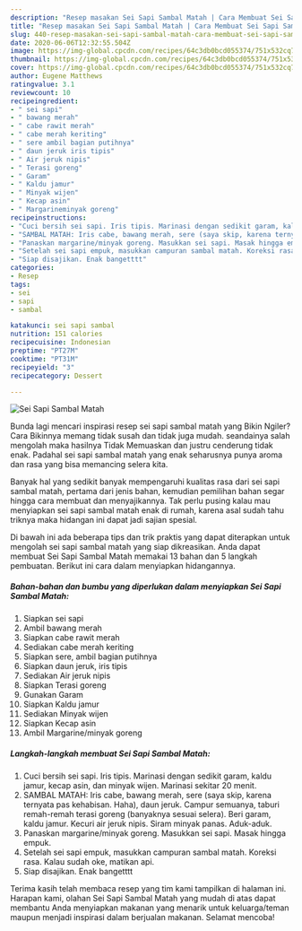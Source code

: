 ```yaml
---
description: "Resep masakan Sei Sapi Sambal Matah | Cara Membuat Sei Sapi Sambal Matah Yang Lezat"
title: "Resep masakan Sei Sapi Sambal Matah | Cara Membuat Sei Sapi Sambal Matah Yang Lezat"
slug: 440-resep-masakan-sei-sapi-sambal-matah-cara-membuat-sei-sapi-sambal-matah-yang-lezat
date: 2020-06-06T12:32:55.504Z
image: https://img-global.cpcdn.com/recipes/64c3db0bcd055374/751x532cq70/sei-sapi-sambal-matah-foto-resep-utama.jpg
thumbnail: https://img-global.cpcdn.com/recipes/64c3db0bcd055374/751x532cq70/sei-sapi-sambal-matah-foto-resep-utama.jpg
cover: https://img-global.cpcdn.com/recipes/64c3db0bcd055374/751x532cq70/sei-sapi-sambal-matah-foto-resep-utama.jpg
author: Eugene Matthews
ratingvalue: 3.1
reviewcount: 10
recipeingredient:
- " sei sapi"
- " bawang merah"
- " cabe rawit merah"
- " cabe merah keriting"
- " sere ambil bagian putihnya"
- " daun jeruk iris tipis"
- " Air jeruk nipis"
- " Terasi goreng"
- " Garam"
- " Kaldu jamur"
- " Minyak wijen"
- " Kecap asin"
- " Margarineminyak goreng"
recipeinstructions:
- "Cuci bersih sei sapi. Iris tipis. Marinasi dengan sedikit garam, kaldu jamur, kecap asin, dan minyak wijen. Marinasi sekitar 20 menit."
- "SAMBAL MATAH: Iris cabe, bawang merah, sere (saya skip, karena ternyata pas kehabisan. Haha), daun jeruk. Campur semuanya, taburi remah-remah terasi goreng (banyaknya sesuai selera). Beri garam, kaldu jamur. Kecuri air jeruk nipis. Siram minyak panas. Aduk-aduk."
- "Panaskan margarine/minyak goreng. Masukkan sei sapi. Masak hingga empuk."
- "Setelah sei sapi empuk, masukkan campuran sambal matah. Koreksi rasa. Kalau sudah oke, matikan api."
- "Siap disajikan. Enak bangetttt"
categories:
- Resep
tags:
- sei
- sapi
- sambal

katakunci: sei sapi sambal 
nutrition: 151 calories
recipecuisine: Indonesian
preptime: "PT27M"
cooktime: "PT31M"
recipeyield: "3"
recipecategory: Dessert

---
```



![Sei Sapi Sambal Matah](https://img-global.cpcdn.com/recipes/64c3db0bcd055374/751x532cq70/sei-sapi-sambal-matah-foto-resep-utama.jpg)

Bunda lagi mencari inspirasi resep sei sapi sambal matah yang Bikin Ngiler? Cara Bikinnya memang tidak susah dan tidak juga mudah. seandainya salah mengolah maka hasilnya Tidak Memuaskan dan justru cenderung tidak enak. Padahal sei sapi sambal matah yang enak seharusnya punya aroma dan rasa yang bisa memancing selera kita.



Banyak hal yang sedikit banyak mempengaruhi kualitas rasa dari sei sapi sambal matah, pertama dari jenis bahan, kemudian pemilihan bahan segar hingga cara membuat dan menyajikannya. Tak perlu pusing kalau mau menyiapkan sei sapi sambal matah enak di rumah, karena asal sudah tahu triknya maka hidangan ini dapat jadi sajian spesial.


Di bawah ini ada beberapa tips dan trik praktis yang dapat diterapkan untuk mengolah sei sapi sambal matah yang siap dikreasikan. Anda dapat membuat Sei Sapi Sambal Matah memakai 13 bahan dan 5 langkah pembuatan. Berikut ini cara dalam menyiapkan hidangannya.

<!--inarticleads1-->

##### Bahan-bahan dan bumbu yang diperlukan dalam menyiapkan Sei Sapi Sambal Matah:

1. Siapkan  sei sapi
1. Ambil  bawang merah
1. Siapkan  cabe rawit merah
1. Sediakan  cabe merah keriting
1. Siapkan  sere, ambil bagian putihnya
1. Siapkan  daun jeruk, iris tipis
1. Sediakan  Air jeruk nipis
1. Siapkan  Terasi goreng
1. Gunakan  Garam
1. Siapkan  Kaldu jamur
1. Sediakan  Minyak wijen
1. Siapkan  Kecap asin
1. Ambil  Margarine/minyak goreng




<!--inarticleads2-->

##### Langkah-langkah membuat Sei Sapi Sambal Matah:

1. Cuci bersih sei sapi. Iris tipis. Marinasi dengan sedikit garam, kaldu jamur, kecap asin, dan minyak wijen. Marinasi sekitar 20 menit.
1. SAMBAL MATAH: Iris cabe, bawang merah, sere (saya skip, karena ternyata pas kehabisan. Haha), daun jeruk. Campur semuanya, taburi remah-remah terasi goreng (banyaknya sesuai selera). Beri garam, kaldu jamur. Kecuri air jeruk nipis. Siram minyak panas. Aduk-aduk.
1. Panaskan margarine/minyak goreng. Masukkan sei sapi. Masak hingga empuk.
1. Setelah sei sapi empuk, masukkan campuran sambal matah. Koreksi rasa. Kalau sudah oke, matikan api.
1. Siap disajikan. Enak bangetttt




Terima kasih telah membaca resep yang tim kami tampilkan di halaman ini. Harapan kami, olahan Sei Sapi Sambal Matah yang mudah di atas dapat membantu Anda menyiapkan makanan yang menarik untuk keluarga/teman maupun menjadi inspirasi dalam berjualan makanan. Selamat mencoba!
